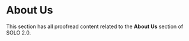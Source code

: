 
# About Us



This section has all proofread content related to the **About Us** section of SOLO 2.0.






